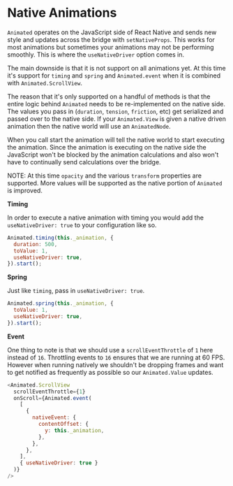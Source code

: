 # Native Animations

`Animated` operates on the JavaScript side of React Native and sends new style and updates across the bridge with `setNativeProps`. This works for most animations but sometimes your animations may not be performing smoothly. This is where the `useNativeDriver` option comes in.

The main downside is that it is not support on all animations yet. At this time it's support for `timing` and `spring` and `Animated.event` when it is combined with `Animated.ScrollView`.

The reason that it's only supported on a handful of methods is that the entire logic behind `Animated` needs to be re-implemented on the native side. The values you pass in (`duration`, `tension`, `friction`, etc) get serialized and passed over to the native side. If your `Animated.View` is given a native driven animation then the native world will use an `AnimatedNode`.

When you call start the animation will tell the native world to start executing the animation. Since the animation is executing on the native side the JavaScript won't be blocked by the animation calculations and also won't have to continually send calculations over the bridge.

NOTE: At this time `opacity` and the various `transform` properties are supported. More values will be supported as the native portion of `Animated` is improved.

**Timing**

In order to execute a native animation with timing you would add the `useNativeDriver: true` to your configuration like so.

```javascript
Animated.timing(this._animation, {
  duration: 500,
  toValue: 1,
  useNativeDriver: true,
}).start();
```

**Spring**

Just like `timing`, pass in `useNativeDriver: true`.

```javascript
Animated.spring(this._animation, {
  toValue: 1,
  useNativeDriver: true,
}).start();
```

**Event**

One thing to note is that we should use a `scrollEventThrottle` of `1` here instead of `16`. Throttling events to `16` ensures that we are running at 60 FPS. However when running natively we shouldn't be dropping frames and want to get notified as frequently as possible so our `Animated.Value` updates.

```javascript
<Animated.ScrollView
  scrollEventThrottle={1}
  onScroll={Animated.event(
    [
      {
        nativeEvent: {
          contentOffset: {
            y: this._animation,
          },
        },
      },
    ],
    { useNativeDriver: true }
  )}
/>
```
